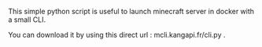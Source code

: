 This simple python script is useful to launch minecraft server in docker with a small CLI.

You can download it by using this direct url : mcli.kangapi.fr/cli.py .
